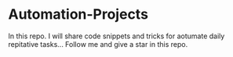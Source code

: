 # Automation-Projects

In this repo. I will share code snippets and tricks for aotumate daily repitative tasks...
Follow me and give a star in this repo.
